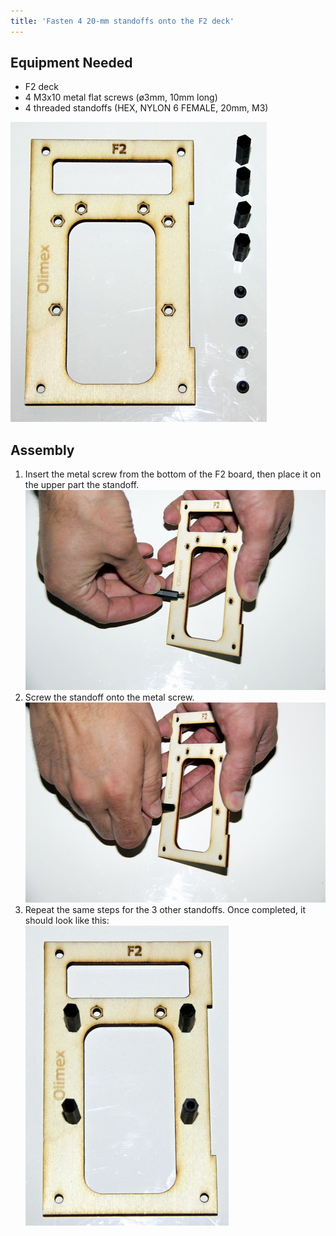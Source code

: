 ```yaml
---
title: 'Fasten 4 20-mm standoffs onto the F2 deck'
---
```


## Equipment Needed

* F2 deck
* 4 M3x10 metal flat screws \(ø3mm, 10mm long\)
* 4 threaded standoffs \(HEX, NYLON 6 FEMALE, 20mm, M3\)

![](_MG_5218.JPG)

## Assembly

1. Insert the metal screw from the bottom of the F2 board, then place it on the upper part the standoff.   
    ![](_MG_5220.JPG)  
2. Screw the standoff onto the metal screw.    
    ![](_MG_5221.JPG)  
3. Repeat the same steps for the 3 other standoffs.  Once completed, it should look like this:  
    ![](_MG_5222.JPG)



